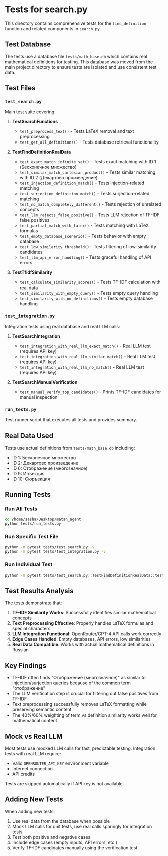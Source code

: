 # Tests for search.py

This directory contains comprehensive tests for the `find_definition` function and related components in `search.py`.

## Test Database

The tests use a database file `tests/math_base.db` which contains real mathematical definitions for testing. This database was moved from the main project directory to ensure tests are isolated and use consistent test data.

## Test Files

### `test_search.py`
Main test suite covering:

1. **TestSearchFunctions**
   - `test_preprocess_text()` - Tests LaTeX removal and text preprocessing
   - `test_get_all_definitions()` - Tests database retrieval functionality

2. **TestFindDefinitionRealData** 
   - `test_exact_match_infinite_set()` - Tests exact matching with ID 1 (Бесконечное множество)
   - `test_similar_match_cartesian_product()` - Tests similar matching with ID 2 (Декартово произведение)
   - `test_injection_definition_match()` - Tests injection-related matching
   - `test_surjection_definition_match()` - Tests surjection-related matching
   - `test_no_match_completely_different()` - Tests rejection of unrelated concepts
   - `test_llm_rejects_false_positive()` - Tests LLM rejection of TF-IDF false positives
   - `test_partial_match_with_latex()` - Tests matching with LaTeX formulas
   - `test_empty_database_scenario()` - Tests behavior with empty database
   - `test_low_similarity_threshold()` - Tests filtering of low-similarity candidates
   - `test_llm_api_error_handling()` - Tests graceful handling of API errors

3. **TestTfidfSimilarity**
   - `test_calculate_similarity_scores()` - Tests TF-IDF calculation with real data
   - `test_similarity_with_empty_query()` - Tests empty query handling
   - `test_similarity_with_no_definitions()` - Tests empty database handling

### `test_integration.py`
Integration tests using real database and real LLM calls:

1. **TestSearchIntegration**
   - `test_integration_with_real_llm_exact_match()` - Real LLM test (requires API key)
   - `test_integration_with_real_llm_similar_match()` - Real LLM test (requires API key)  
   - `test_integration_with_real_llm_no_match()` - Real LLM test (requires API key)

2. **TestSearchManualVerification**
   - `test_manual_verify_top_candidates()` - Prints TF-IDF candidates for manual inspection

### `run_tests.py`
Test runner script that executes all tests and provides summary.

## Real Data Used

Tests use actual definitions from `tests/math_base.db` including:
- ID 1: Бесконечное множество
- ID 2: Декартово произведение  
- ID 6: Отображение (многозначное)
- ID 9: Инъекция
- ID 10: Сюръекция

## Running Tests

### Run All Tests
```bash
cd /home/sasha/Desktop/matan_agent
python tests/run_tests.py
```

### Run Specific Test File
```bash
python -m pytest tests/test_search.py -v
python -m pytest tests/test_integration.py -v
```

### Run Individual Test
```bash
python -m pytest tests/test_search.py::TestFindDefinitionRealData::test_exact_match_infinite_set -v
```

## Test Results Analysis

The tests demonstrate that:

1. **TF-IDF Similarity Works**: Successfully identifies similar mathematical concepts
2. **Text Preprocessing Effective**: Properly handles LaTeX formulas and special characters
3. **LLM Integration Functional**: OpenRouter/GPT-4 API calls work correctly
4. **Edge Cases Handled**: Empty databases, API errors, low similarities
5. **Real Data Compatible**: Works with actual mathematical definitions in Russian

## Key Findings

- TF-IDF often finds "Отображение (многозначное)" as similar to injection/surjection queries because of the common term "отображение"
- The LLM verification step is crucial for filtering out false positives from TF-IDF
- Text preprocessing successfully removes LaTeX formatting while preserving semantic content
- The 40%/60% weighting of term vs definition similarity works well for mathematical content

## Mock vs Real LLM

Most tests use mocked LLM calls for fast, predictable testing. Integration tests with real LLM require:
- Valid `OPENROUTER_API_KEY` environment variable
- Internet connection
- API credits

Tests are skipped automatically if API key is not available.

## Adding New Tests

When adding new tests:
1. Use real data from the database when possible
2. Mock LLM calls for unit tests, use real calls sparingly for integration tests
3. Test both positive and negative cases
4. Include edge cases (empty inputs, API errors, etc.)
5. Verify TF-IDF candidates manually using the verification test

